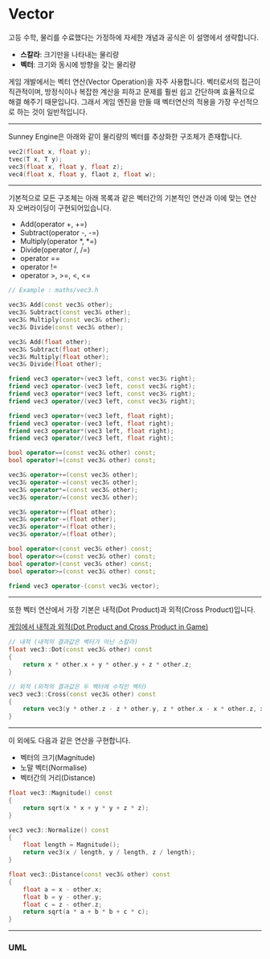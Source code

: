 # Vector

고등 수학, 물리를 수료했다는 가정하에 자세한 개념과 공식은 이 설명에서 생략합니다.

- **스칼라**: 크기만을 나타내는 물리량
- **벡터**: 크기와 동시에 방향을 갖는 물리량

게임 개발에서는 벡터 연산(Vector Operation)을 자주 사용합니다. 벡터로서의 접근이 직관적이며, 방정식이나 복잡한 계산을 피하고 문제를 훨씬 쉽고 간단하며 효율적으로 해결 해주기 때문입니다. 그래서 게임 엔진을 만들 때 벡터연산의 적용을 가장 우선적으로 하는 것이 일반적입니다.

---
Sunney Engine은 아래와 같이 물리량의 벡터를 추상화한 구조체가 존재합니다.

```cpp
vec2(float x, float y);
tvec(T x, T y);
vec3(float x, float y, float z);
vec4(float x, float y, flaot z, float w);
```

---

기본적으로 모든 구조체는 아래 목록과 같은 벡터간의 기본적인 연산과 이에 맞는 연산자 오버라이딩이 구현되어있습니다.

- Add(operator +, +=)
- Subtract(operator -, -=)
- Multiply(operator *, *=)
- Divide(operator /, /=)
- operator ==
- operator !=
- operator >, >=, <, <=

```cpp
// Example : maths/vec3.h

vec3& Add(const vec3& other);
vec3& Subtract(const vec3& other);
vec3& Multiply(const vec3& other);
vec3& Divide(const vec3& other);

vec3& Add(float other);
vec3& Subtract(float other);
vec3& Multiply(float other);
vec3& Divide(float other);

friend vec3 operator+(vec3 left, const vec3& right);
friend vec3 operator-(vec3 left, const vec3& right);
friend vec3 operator*(vec3 left, const vec3& right);
friend vec3 operator/(vec3 left, const vec3& right);

friend vec3 operator+(vec3 left, float right);
friend vec3 operator-(vec3 left, float right);
friend vec3 operator*(vec3 left, float right);
friend vec3 operator/(vec3 left, float right);

bool operator==(const vec3& other) const;
bool operator!=(const vec3& other) const;

vec3& operator+=(const vec3& other);
vec3& operator-=(const vec3& other);
vec3& operator*=(const vec3& other);
vec3& operator/=(const vec3& other);

vec3& operator+=(float other);
vec3& operator-=(float other);
vec3& operator*=(float other);
vec3& operator/=(float other);

bool operator<(const vec3& other) const;
bool operator<=(const vec3& other) const;
bool operator>(const vec3& other) const;
bool operator>=(const vec3& other) const;

friend vec3 operator-(const vec3& vector);
```
---

또한 벡터 연산에서 가장 기본은 내적(Dot Product)과 외적(Cross Product)입니다.

[게임에서 내적과 외적(Dot Product and Cross Product in Game)](http://rapapa.net/?p=2974)

```cpp
// 내적 (내적의 결과값은 벡터가 아닌 스칼라)
float vec3::Dot(const vec3& other) const
{
    return x * other.x + y * other.y + z * other.z;
}

// 외적 (외적의 결과값은 두 벡터에 수직인 벡터)
vec3 vec3::Cross(const vec3& other) const
{
    return vec3(y * other.z - z * other.y, z * other.x - x * other.z, x * other.y - y * other.x);
}
```

---

이 외에도 다음과 같은 연산을 구현합니다.

- 벡터의 크기(Magnitude)
- 노말 벡터(Normalise)
- 벡터간의 거리(Distance)

```cpp
float vec3::Magnitude() const
{
    return sqrt(x * x + y * y + z * z);
}

vec3 vec3::Normalize() const
{
    float length = Magnitude();
    return vec3(x / length, y / length, z / length);
}

float vec3::Distance(const vec3& other) const
{
    float a = x - other.x;
    float b = y - other.y;
    float c = z - other.z;
    return sqrt(a * a + b * b + c * c);
}
```
---

### UML
